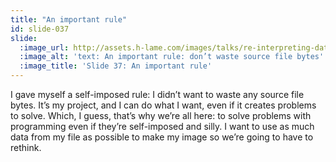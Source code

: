 ```yaml
---
title: "An important rule"
id: slide-037
slide:
  :image_url: http://assets.h-lame.com/images/talks/re-interpreting-data/rubyconf-2023/slides/029.png
  :image_alt: 'text: An important rule: don’t waste source file bytes'
  :image_title: 'Slide 37: An important rule'
---
```

I gave myself a self-imposed rule: I didn’t want to waste any source file bytes.  It’s my project, and I can do what I want, even if it creates problems to solve.  Which, I guess, that’s why we’re all here: to solve problems with programming even if they’re self-imposed and silly.  I want to use as much data from my file as possible to make my image so we’re going to have to rethink.
